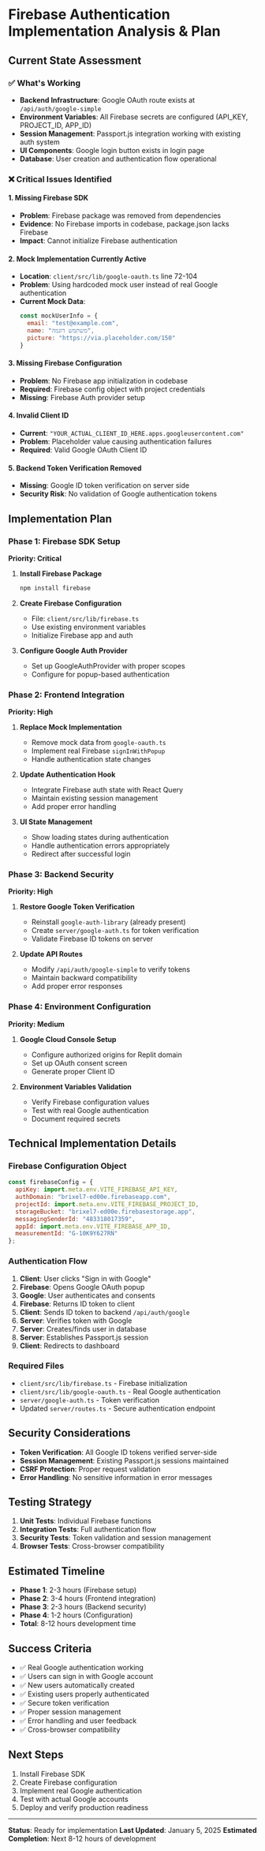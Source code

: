 # Firebase Authentication Implementation Analysis & Plan

## Current State Assessment

### ✅ What's Working
- **Backend Infrastructure**: Google OAuth route exists at `/api/auth/google-simple`
- **Environment Variables**: All Firebase secrets are configured (API_KEY, PROJECT_ID, APP_ID)
- **Session Management**: Passport.js integration working with existing auth system
- **UI Components**: Google login button exists in login page
- **Database**: User creation and authentication flow operational

### ❌ Critical Issues Identified

#### 1. **Missing Firebase SDK**
- **Problem**: Firebase package was removed from dependencies
- **Evidence**: No Firebase imports in codebase, package.json lacks Firebase
- **Impact**: Cannot initialize Firebase authentication

#### 2. **Mock Implementation Currently Active**
- **Location**: `client/src/lib/google-oauth.ts` line 72-104
- **Problem**: Using hardcoded mock user instead of real Google authentication
- **Current Mock Data**:
  ```javascript
  const mockUserInfo = {
    email: "test@example.com",
    name: "משתמש דוגמה", 
    picture: "https://via.placeholder.com/150"
  }
  ```

#### 3. **Missing Firebase Configuration**
- **Problem**: No Firebase app initialization in codebase
- **Required**: Firebase config object with project credentials
- **Missing**: Firebase Auth provider setup

#### 4. **Invalid Client ID**
- **Current**: `"YOUR_ACTUAL_CLIENT_ID_HERE.apps.googleusercontent.com"`
- **Problem**: Placeholder value causing authentication failures
- **Required**: Valid Google OAuth Client ID

#### 5. **Backend Token Verification Removed**
- **Missing**: Google ID token verification on server side
- **Security Risk**: No validation of Google authentication tokens

## Implementation Plan

### Phase 1: Firebase SDK Setup
**Priority: Critical**

1. **Install Firebase Package**
   ```bash
   npm install firebase
   ```

2. **Create Firebase Configuration**
   - File: `client/src/lib/firebase.ts`
   - Use existing environment variables
   - Initialize Firebase app and auth

3. **Configure Google Auth Provider**
   - Set up GoogleAuthProvider with proper scopes
   - Configure for popup-based authentication

### Phase 2: Frontend Integration
**Priority: High**

1. **Replace Mock Implementation**
   - Remove mock data from `google-oauth.ts`
   - Implement real Firebase `signInWithPopup`
   - Handle authentication state changes

2. **Update Authentication Hook**
   - Integrate Firebase auth state with React Query
   - Maintain existing session management
   - Add proper error handling

3. **UI State Management**
   - Show loading states during authentication
   - Handle authentication errors appropriately
   - Redirect after successful login

### Phase 3: Backend Security
**Priority: High**

1. **Restore Google Token Verification**
   - Reinstall `google-auth-library` (already present)
   - Create `server/google-auth.ts` for token verification
   - Validate Firebase ID tokens on server

2. **Update API Routes**
   - Modify `/api/auth/google-simple` to verify tokens
   - Maintain backward compatibility
   - Add proper error responses

### Phase 4: Environment Configuration
**Priority: Medium**

1. **Google Cloud Console Setup**
   - Configure authorized origins for Replit domain
   - Set up OAuth consent screen
   - Generate proper Client ID

2. **Environment Variables Validation**
   - Verify Firebase configuration values
   - Test with real Google authentication
   - Document required secrets

## Technical Implementation Details

### Firebase Configuration Object
```javascript
const firebaseConfig = {
  apiKey: import.meta.env.VITE_FIREBASE_API_KEY,
  authDomain: "brixel7-ed00e.firebaseapp.com", 
  projectId: import.meta.env.VITE_FIREBASE_PROJECT_ID,
  storageBucket: "brixel7-ed00e.firebasestorage.app",
  messagingSenderId: "483318017359",
  appId: import.meta.env.VITE_FIREBASE_APP_ID,
  measurementId: "G-10K9Y627RN"
};
```

### Authentication Flow
1. **Client**: User clicks "Sign in with Google"
2. **Firebase**: Opens Google OAuth popup
3. **Google**: User authenticates and consents
4. **Firebase**: Returns ID token to client
5. **Client**: Sends ID token to backend `/api/auth/google`
6. **Server**: Verifies token with Google
7. **Server**: Creates/finds user in database
8. **Server**: Establishes Passport.js session
9. **Client**: Redirects to dashboard

### Required Files
- `client/src/lib/firebase.ts` - Firebase initialization
- `client/src/lib/google-oauth.ts` - Real Google authentication
- `server/google-auth.ts` - Token verification
- Updated `server/routes.ts` - Secure authentication endpoint

## Security Considerations
- **Token Verification**: All Google ID tokens verified server-side
- **Session Management**: Existing Passport.js sessions maintained
- **CSRF Protection**: Proper request validation
- **Error Handling**: No sensitive information in error messages

## Testing Strategy
1. **Unit Tests**: Individual Firebase functions
2. **Integration Tests**: Full authentication flow
3. **Security Tests**: Token validation and session management
4. **Browser Tests**: Cross-browser compatibility

## Estimated Timeline
- **Phase 1**: 2-3 hours (Firebase setup)
- **Phase 2**: 3-4 hours (Frontend integration)  
- **Phase 3**: 2-3 hours (Backend security)
- **Phase 4**: 1-2 hours (Configuration)
- **Total**: 8-12 hours development time

## Success Criteria
- ✅ Real Google authentication working
- ✅ Users can sign in with Google account
- ✅ New users automatically created
- ✅ Existing users properly authenticated
- ✅ Secure token verification
- ✅ Proper session management
- ✅ Error handling and user feedback
- ✅ Cross-browser compatibility

## Next Steps
1. Install Firebase SDK
2. Create Firebase configuration
3. Implement real Google authentication
4. Test with actual Google accounts
5. Deploy and verify production readiness

---
**Status**: Ready for implementation
**Last Updated**: January 5, 2025
**Estimated Completion**: Next 8-12 hours of development